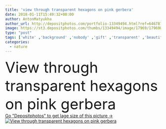```yaml
---
title: 'view through transparent hexagons on pink gerbera'
date: 2018-01-11T15:49:32+00:00
author: AntonMatyukha
author_url: http://depositphotos.com/portfolio-13349494.html?ref=64678756
image: https://st3.depositphotos.com/thumbs/13349494/image/17969/179690192/api_thumb_450.jpg?forcejpeg=true
type: "post"
tags: ['white' ,'background' ,'nobody' ,'gift' ,'transparent' ,'beautiful' ,'decoration' ,'decorative' ,'greeting' ,'holiday' ,'present' ,'summer' ,'nature' ,'spring' ,'abstract' ,'plant' ,'texture' ,'petals' ,'bloom' ,'blossom' ,'flora' ,'floral' ,'flower' ,'pink' ,'romantic' ,'grey' ,'bud' ,'gerbera' ,'hexagons' ,'selective focus' ]
categories: 
  - nature
---
```

<div aling="center">
            <font size="60"> View through transparent hexagons on pink gerbera</font>   
</div>
<div>
    <a href='https://depositphotos.com/179690192/stock-photo-view-transparent-hexagons-pink-gerbera.html?ref=64678756' target=_blank > Go "Depositphotos" to get lage size of this picture ->
        <img href='https://depositphotos.com/179690192/stock-photo-view-transparent-hexagons-pink-gerbera.html?ref=64678756' src='https://st3.depositphotos.com/13349494/17969/i/950/depositphotos_179690192-stock-photo-view-transparent-hexagons-pink-gerbera.jpg?forcejpeg=true' alt='View through transparent hexagons on pink gerbera' >
    </a>
</div>
